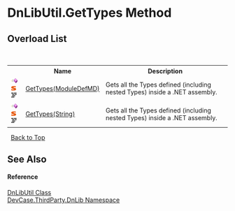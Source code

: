 # DnLibUtil.GetTypes Method 
 


## Overload List
&nbsp;<table><tr><th></th><th>Name</th><th>Description</th></tr><tr><td>![Public method](media/pubmethod.gif "Public method")![Static member](media/static.gif "Static member")![Code example](media/CodeExample.png "Code example")</td><td><a href="M_DevCase_ThirdParty_DnLib_DnLibUtil_GetTypes">GetTypes(ModuleDefMD)</a></td><td>
Gets all the Types defined (including nested Types) inside a .NET assembly.</td></tr><tr><td>![Public method](media/pubmethod.gif "Public method")![Static member](media/static.gif "Static member")![Code example](media/CodeExample.png "Code example")</td><td><a href="M_DevCase_ThirdParty_DnLib_DnLibUtil_GetTypes_1">GetTypes(String)</a></td><td>
Gets all the Types defined (including nested Types) inside a .NET assembly.</td></tr></table>&nbsp;
<a href="#dnlibutil.gettypes-method">Back to Top</a>

## See Also


#### Reference
<a href="T_DevCase_ThirdParty_DnLib_DnLibUtil">DnLibUtil Class</a><br /><a href="N_DevCase_ThirdParty_DnLib">DevCase.ThirdParty.DnLib Namespace</a><br />